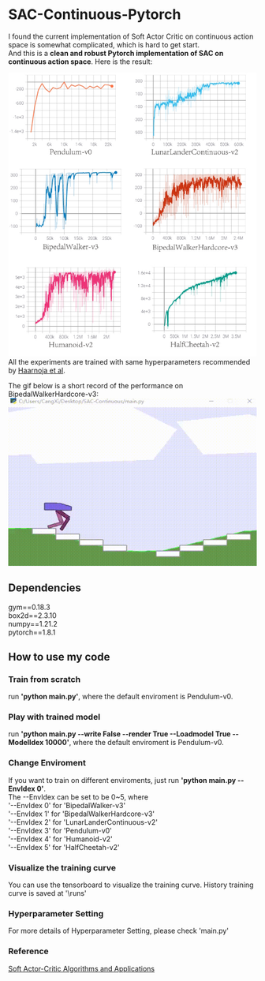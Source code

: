 # SAC-Continuous-Pytorch
I found the current implementation of Soft Actor Critic on continuous action space is somewhat complicated, which is hard to get start.  
And this is a **clean and robust Pytorch implementation of SAC on continuous action space**. Here is the result:  
  
![avatar](https://github.com/XinJingHao/SAC-Continuous-Pytorch/blob/main/imgs/result.jpg)  
All the experiments are trained with same hyperparameters recommended by [Haarnoja et al](https://arxiv.org/pdf/1812.05905.pdf).  
  
The gif below is a short record of the performance on BipedalWalkerHardcore-v3:
![avatar](https://github.com/XinJingHao/SAC-Continuous-Pytorch/blob/main/imgs/BipedalWalkerHardcore-v3.gif)  

## Dependencies
gym==0.18.3  
box2d==2.3.10  
numpy==1.21.2  
pytorch==1.8.1  

## How to use my code
### Train from scratch
run **'python main.py'**, where the default enviroment is Pendulum-v0.  
### Play with trained model
run **'python main.py --write False --render True --Loadmodel True --ModelIdex 10000'**, where the default enviroment is Pendulum-v0.  
### Change Enviroment
If you want to train on different enviroments, just run **'python main.py --EnvIdex 0'**.  
The --EnvIdex can be set to be 0~5, where   
'--EnvIdex 0' for 'BipedalWalker-v3'  
'--EnvIdex 1' for 'BipedalWalkerHardcore-v3'  
'--EnvIdex 2' for 'LunarLanderContinuous-v2'  
'--EnvIdex 3' for 'Pendulum-v0'  
'--EnvIdex 4' for 'Humanoid-v2'  
'--EnvIdex 5' for 'HalfCheetah-v2'  
### Visualize the training curve
You can use the tensorboard to visualize the training curve. History training curve is saved at '\runs'
### Hyperparameter Setting
For more details of Hyperparameter Setting, please check 'main.py'
### Reference
[Soft Actor-Critic Algorithms and Applications](https://arxiv.org/pdf/1812.05905.pdf)
